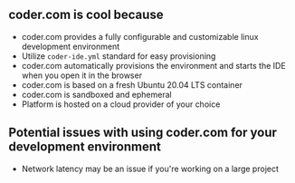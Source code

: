 ## coder.com is cool because

- coder.com provides a fully configurable and customizable linux development environment
- Utilize `coder-ide.yml` standard for easy provisioning
- coder.com automatically provisions the environment and starts the IDE when you open it in the browser
- coder.com is based on a fresh Ubuntu 20.04 LTS container
- coder.com is sandboxed and ephemeral
- Platform is hosted on a cloud provider of your choice

## Potential issues with using coder.com for your development environment

- Network latency may be an issue if you're working on a large project

